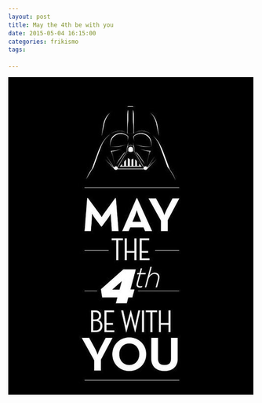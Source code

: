```yaml
---
layout: post
title: May the 4th be with you
date: 2015-05-04 16:15:00
categories: frikismo
tags:

---
```


![May the 4th](https://raw.githubusercontent.com/springkid/springkid.github.io/master/img/frikismo_maythe4thbewithyou_tumblr_mm9zbtJAnX1rqdftwo1_500.jpg)
